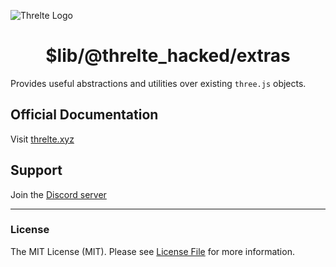 ![Threlte Logo](https://user-images.githubusercontent.com/46897060/178455971-434f4c5d-6c26-4d34-acdc-b4b50e2a8a2c.png)

<h1 align="center">$lib/@threlte_hacked/extras</h1>

Provides useful abstractions and utilities over existing `three.js` objects.

## Official Documentation

Visit [threlte.xyz](https://threlte.xyz)

## Support

Join the [Discord server](https://discord.gg/EqUBCfCaGm)

---

### License

The MIT License (MIT). Please see [License File](LICENSE.md) for more information.
